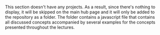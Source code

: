This section doesn't have any projects. As a result, since there's nothing to display, it will be skipped on the main hub page and it will only be added to the repository as a folder. The folder contains a javascript file that contains all discussed concepts accompanied by several examples for the concepts presented throughout the lectures.
